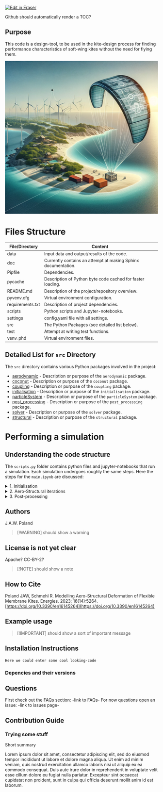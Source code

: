<p><a target="_blank" href="https://app.eraser.io/workspace/TpUXeyQRIqink6xG9qgk" id="edit-in-eraser-github-link"><img alt="Edit in Eraser" src="https://firebasestorage.googleapis.com/v0/b/second-petal-295822.appspot.com/o/images%2Fgithub%2FOpen%20in%20Eraser.svg?alt=media&amp;token=968381c8-a7e7-472a-8ed6-4a6626da5501"></a></p>

Github should automatically render a TOC?

## Purpose
This code is a design-tool, to be used in the kite-design process for finding performance characteristics of soft-wing kites without the need for flying them.

![AI-generated-AWE_illustration](doc/images/AI_generated_AWE.png)

# Files Structure
| File/Directory | Content |
| -------------- | ------- |
| data           | Input data and output/results of the code. |
| doc            | Currently contains an attempt at making Sphinx documentation. |
| Pipfile        | Dependencies. |
| pycache        | Description of Python byte code cached for faster loading. |
| README.md      | Description of the project/repository overview. |
| pyvenv.cfg     | Virtual environment configuration. |
| requirements.txt | Description of project dependencies. |
| scripts       | Python scripts and Jupyter-notebooks. |
| settings       | config.yaml file with all settings. |
| src            | The Python Packages (see detailed list below). |
| test           | Attempt at writing test functions. |
| venv_phd       | Virtual environment files. |

## Detailed List for `src` Directory
The `src` directory contains various Python packages involved in the project:
- [aerodynamic](doc/markdown_files/src/aerodynamic.md) - Description or purpose of the `aerodynamic` package.
- [coconut](doc/markdown_files/src/coconut.md) - Description or purpose of the `coconut` package.
- [coupling](doc/markdown_files/src/coupling.md) - Description or purpose of the `coupling` package.
- [initialisation](doc/markdown_files/src/initialisation.md) - Description or purpose of the `initialisation` package.
- [particleSystem](doc/markdown_files/src/particleSystem.md) - Description or purpose of the `particleSystem` package.
- [post_processing](doc/markdown_files/src/post_processing.md) - Description or purpose of the `post_processing` package.
- [solver](doc/markdown_files/src/solver.md) - Description or purpose of the `solver` package.
- [structural](doc/markdown_files/src/structural.md) - Description or purpose of the `structural` package.

# Performing a simulation

## Understanding the code structure
The `scripts.py` folder contains python files and jupyter-notebooks that run a simulation. Each simulation undergoes roughly the same steps. Here the steps for the `main.ipynb` are discussed:

<details>
<summary>1. Initialisation</summary>

1. **Setting up the environment**: The code starts by setting up the environment for autoreloading and defining the working directory. It then appends the current working directory to the system path.
2. **Importing necessary modules**: Various modules are imported from different packages such as `src.initialisation`, `src.particleSystem`, `src.coupling`, `src.structural`, `src.solver`, `src.post_processing`, `src.aerodynamic`, and `test`. Other necessary Python libraries are also imported.
3. **Loading configuration**: The configuration for the simulation is loaded from a YAML file using the `config` dataclass from `src.initialisation.yaml_loader`.
4. **Initializing mutable variables**: Mutable variables such as `points` and `vel_app` are initialized.
5. **Defining connectivity matrix and parameters**: The connectivity matrix and parameters for the particle system are defined using the `define_connectivity_matrix` and `define_params` functions from `input_particleSystem`.
6. **Defining initial conditions**: The initial conditions for the kite are defined using the `define_initial_conditions_kite` function from `input_particleSystem`.
7. **Setting up rotational resistance (if applicable)**: If the kite model is "V9_60C", rotational resistance is set up using the `extract_rotational_resistances_dicts` and `initialize_bending_spring` functions from `particles_with_rotational_resistance`.
8. **Creating the ParticleSystem object**: A `ParticleSystem` object is created with the connectivity matrix, initial conditions, and parameters.
9. **Printing initial dimensions**: The initial dimensions of the kite, such as the scaling factor, reference chord, wing span, wing height, wing area, and projected area, are printed.

</details>
<details>
<summary>2. Aero-Structural iterations</summary>

The simulation process involves several steps:

1. **Setting up simulation parameters**: Various parameters for the simulation are set, such as the simulation name, whether to perform VK optimization, whether it's a circular case, whether to run only one time step, whether to print intermediate results, and whether to include gravity.

2. **Running the aerostructural [solver](doc/markdown_files/src/solver.md)**: The `run_aerostructural_solver` function from `solver_main` is called with the initial points, apparent velocity, particle system, parameters dictionary, configuration, input VSM, input bridle aero, and the previously set simulation parameters. This function returns the final points, print data, plot data, and animation data.

</details>

<details>
<summary> 3. Post-processing</summary>

The process involves several steps:

1. **Loading data**: A list of data names is defined, and then each corresponding data file is loaded from the specified directory using the `dill` library. The loaded data is stored in a dictionary, and then each data item is assigned to its respective variable.

2. **Post-processing**: Several flags are set to determine whether to print results, plot data, animate the simulation, and save the results. Depending on these flags, the corresponding functions from `post_processing_main` are called.

3. **Saving data**: If the `is_with_save` flag is set to `True`, the data to be saved is defined in a list of lists, where each inner list contains the data item and its name. If the specified folder doesn't exist, it is created. Then, each data item is serialized and saved to a file in the specified folder using the `dill` library.

</details>


## Authors
J.A.W. Poland

>  [!WARNING]
should show a warning 

## License is not yet clear
Apache? CC-BY-2?

>  [!NOTE]
should show a note 

## How to Cite
Poland JAW, Schmehl R. Modelling Aero-Structural Deformation of Flexible Membrane Kites. Energies. 2023; 16(14):5264. [﻿https://doi.org/10.3390/en16145264](https://doi.org/10.3390/en16145264) 

## Example usage
>  [!IMPORTANT]
should show a sort of important message 

## Installation Instructions
`﻿Here we could enter some cool looking-code` 

### Depencies and their versions
## Questions
First check out the FAQs section: -link to FAQs-
For now questions open an issue: -link to issues page-

## Contribution Guide
### Trying some stuff
Short summary 

Lorem ipsum dolor sit amet, consectetur adipiscing elit, sed do eiusmod
tempor incididunt ut labore et dolore magna aliqua. Ut enim ad minim veniam,
quis nostrud exercitation ullamco laboris nisi ut aliquip ex ea commodo
consequat. Duis aute irure dolor in reprehenderit in voluptate velit esse
cillum dolore eu fugiat nulla pariatur. Excepteur sint occaecat cupidatat non
proident, sunt in culpa qui officia deserunt mollit anim id est laborum.




<!--- Eraser file: https://app.eraser.io/workspace/TpUXeyQRIqink6xG9qgk --->
